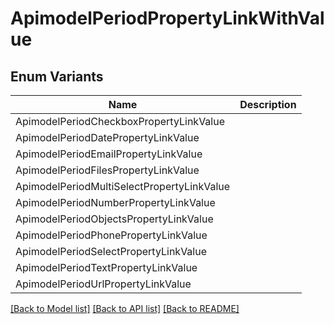 # ApimodelPeriodPropertyLinkWithValue

## Enum Variants

| Name | Description |
|---- | -----|
| ApimodelPeriodCheckboxPropertyLinkValue |  |
| ApimodelPeriodDatePropertyLinkValue |  |
| ApimodelPeriodEmailPropertyLinkValue |  |
| ApimodelPeriodFilesPropertyLinkValue |  |
| ApimodelPeriodMultiSelectPropertyLinkValue |  |
| ApimodelPeriodNumberPropertyLinkValue |  |
| ApimodelPeriodObjectsPropertyLinkValue |  |
| ApimodelPeriodPhonePropertyLinkValue |  |
| ApimodelPeriodSelectPropertyLinkValue |  |
| ApimodelPeriodTextPropertyLinkValue |  |
| ApimodelPeriodUrlPropertyLinkValue |  |

[[Back to Model list]](../README.md#documentation-for-models) [[Back to API list]](../README.md#documentation-for-api-endpoints) [[Back to README]](../README.md)


